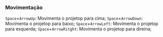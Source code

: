 ### Movimentação
```Space```+```ArrowUp```: Movimenta o projetop para cima;
```Space```+```ArrowDown```: Movimenta o projetop para baixo;
```Space```+```ArrowLeft```: Movimenta o projetop para esquerda;
```Space```+```ArrowRitght```: Movimenta o projetop para direina;

